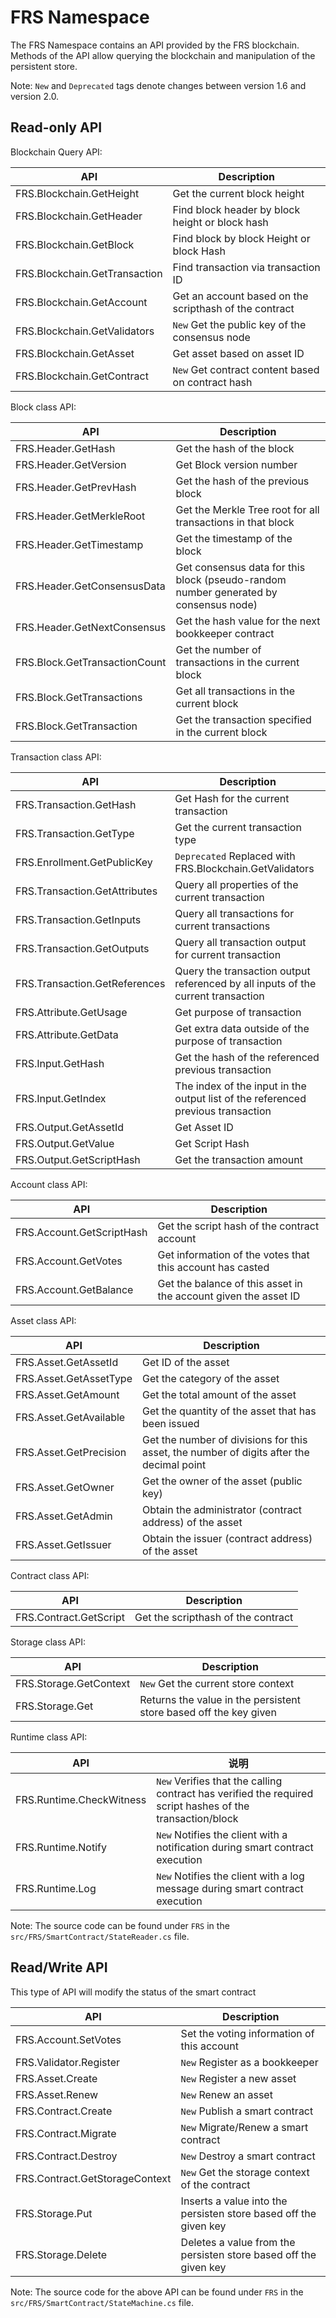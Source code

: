 # FRS Namespace

The FRS Namespace contains an API provided by the FRS blockchain. Methods of the API allow querying the blockchain and manipulation of the persistent store.

Note: `New` and `Deprecated` tags denote changes between version 1.6 and version 2.0.

## Read-only API

Blockchain Query API:

| API                           | Description                                             |
| ----------------------------- | ------------------------------------------------------- |
| FRS.Blockchain.GetHeight      | Get the current block height                            |
| FRS.Blockchain.GetHeader      | Find block header by block height or block hash         |
| FRS.Blockchain.GetBlock       | Find block by block Height or block Hash                |
| FRS.Blockchain.GetTransaction | Find transaction via transaction ID                     |
| FRS.Blockchain.GetAccount     | Get an account based on the scripthash of the contract  |
| FRS.Blockchain.GetValidators  | `New` Get the public key of the consensus node          |
| FRS.Blockchain.GetAsset       | Get asset based on asset ID                             |
| FRS.Blockchain.GetContract    | `New` Get contract content based on contract hash       |

Block class API:

| API                           | Description |
| ----------------------------- | -------------------------- |
| FRS.Header.GetHash            | Get the hash of the block |
| FRS.Header.GetVersion         | Get Block version number |
| FRS.Header.GetPrevHash        | Get the hash of the previous block |
| FRS.Header.GetMerkleRoot      | Get the Merkle Tree root for all transactions in that block |
| FRS.Header.GetTimestamp       | Get the timestamp of the block |
| FRS.Header.GetConsensusData   | Get consensus data for this block (pseudo-random number generated by consensus node) |
| FRS.Header.GetNextConsensus   | Get the hash value for the next bookkeeper contract |
| FRS.Block.GetTransactionCount | Get the number of transactions in the current block |
| FRS.Block.GetTransactions     | Get all transactions in the current block           |
| FRS.Block.GetTransaction      | Get the transaction specified in the current block  |

Transaction class API:

| API | Description |
| ----------------------------- | ---------------------------------------- |
| FRS.Transaction.GetHash       | Get Hash for the current transaction |
| FRS.Transaction.GetType       | Get the current transaction type |
| FRS.Enrollment.GetPublicKey   | `Deprecated` Replaced with FRS.Blockchain.GetValidators |
| FRS.Transaction.GetAttributes | Query all properties of the current transaction |
| FRS.Transaction.GetInputs     | Query all transactions for current transactions
| FRS.Transaction.GetOutputs    | Query all transaction output for current transaction |
| FRS.Transaction.GetReferences | Query the transaction output referenced by all inputs of the current transaction |
| FRS.Attribute.GetUsage        | Get purpose of transaction |
| FRS.Attribute.GetData         | Get extra data outside of the purpose of transaction |
| FRS.Input.GetHash             | Get the hash of the referenced previous transaction |
| FRS.Input.GetIndex            | The index of the input in the output list of the referenced previous transaction |
| FRS.Output.GetAssetId         | Get Asset ID |
| FRS.Output.GetValue           | Get Script Hash |
| FRS.Output.GetScriptHash      | Get the transaction amount |

Account class API:

| API | Description |
| ------------------------- | ------------------ |
| FRS.Account.GetScriptHash | Get the script hash of the contract account |
| FRS.Account.GetVotes      | Get information of the votes that this account has casted |
| FRS.Account.GetBalance    | Get the balance of this asset in the account given the asset ID |

Asset class API:

| API | Description |
| ---------------------------- | ------------------------------------- |
| FRS.Asset.GetAssetId   | Get ID of the asset |
| FRS.Asset.GetAssetType | Get the category of the asset |
| FRS.Asset.GetAmount    | Get the total amount of the asset |
| FRS.Asset.GetAvailable | Get the quantity of the asset that has been issued |
| FRS.Asset.GetPrecision | Get the number of divisions for this asset, the number of digits after the decimal point |
| FRS.Asset.GetOwner     | Get the owner of the asset (public key) |
| FRS.Asset.GetAdmin     | Obtain the administrator (contract address) of the asset |
| FRS.Asset.GetIssuer    | Obtain the issuer (contract address) of the asset |

Contract class API:

| API | Description |
| ---------------------- | -------- |
| FRS.Contract.GetScript | Get the scripthash of the contract |

Storage class API:

| API | Description |
| ---------------------- | ------------------------------- |
| FRS.Storage.GetContext | `New` Get the current store context |
| FRS.Storage.Get        | Returns the value in the persistent store based off the key given |

Runtime class API:

| API                            | 说明                                |
| ------------------------------ | --------------------------------- |
| FRS.Runtime.CheckWitness | `New` Verifies that the calling contract has verified the required script hashes of the transaction/block |
| FRS.Runtime.Notify       | `New` Notifies the client with a notification during smart contract execution      |
| FRS.Runtime.Log          | `New` Notifies the client with a log message during smart contract execution      |

Note: The source code can be found under `FRS` in the `src/FRS/SmartContract/StateReader.cs` file.

## Read/Write API

This type of API will modify the status of the smart contract

| API | Description |
| ------------------------------ | -------------------------------- |
| FRS.Account.SetVotes           | Set the voting information of this account |
| FRS.Validator.Register         | `New` Register as a bookkeeper |
| FRS.Asset.Create               | `New` Register a new asset |
| FRS.Asset.Renew                | `New` Renew an asset |
| FRS.Contract.Create            | `New` Publish a smart contract |
| FRS.Contract.Migrate           | `New` Migrate/Renew a smart contract |
| FRS.Contract.Destroy           | `New` Destroy a smart contract |
| FRS.Contract.GetStorageContext | `New` Get the storage context of the contract |
| FRS.Storage.Put                | Inserts a value into the persisten store based off the given key |
| FRS.Storage.Delete             | Deletes a value from the persisten store based off the given key |

Note: The source code for the above API can be found under `FRS` in the `src/FRS/SmartContract/StateMachine.cs` file.
